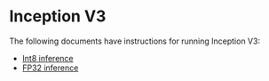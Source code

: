 # Inception V3

The following documents have instructions for running Inception V3:
* [Int8 inference](/benchmarks/image_recognition/tensorflow/inceptionv3/inference/int8/README.md)
* [FP32 inference](/benchmarks/image_recognition/tensorflow/inceptionv3/inference/fp32/README.md)
